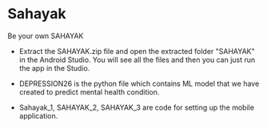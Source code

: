 # Sahayak
Be your own SAHAYAK



* Extract the SAHAYAK.zip file and open the extracted folder "SAHAYAK" in the Android Studio. You will see all the files and then you can just run the app in the Studio.

* DEPRESSION26 is the python file which contains ML model that we have created to predict mental health condition.

* Sahayak_1, SAHAYAK_2, SAHAYAK_3 are code for setting up the mobile application.
